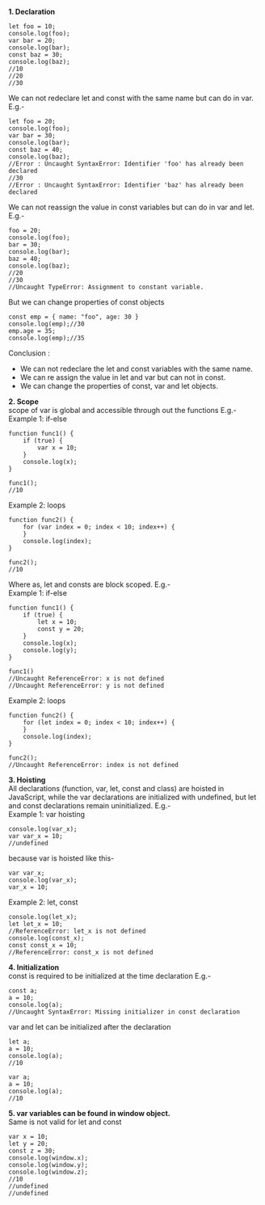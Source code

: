 <b>1. Declaration</b>
```
let foo = 10;
console.log(foo);
var bar = 20;
console.log(bar);
const baz = 30;
console.log(baz);
//10
//20
//30
```

We can not redeclare let and const with the same name but can do in var. E.g.-
```
let foo = 20;
console.log(foo);
var bar = 30;
console.log(bar);
const baz = 40;
console.log(baz);
//Error : Uncaught SyntaxError: Identifier 'foo' has already been declared
//30
//Error : Uncaught SyntaxError: Identifier 'baz' has already been declared
```

We can not reassign the value in const variables but can do in var and let. E.g.-
```
foo = 20;
console.log(foo);
bar = 30;
console.log(bar);
baz = 40;
console.log(baz);
//20
//30
//Uncaught TypeError: Assignment to constant variable.
```

But we can change properties of const objects
```
const emp = { name: "foo", age: 30 }
console.log(emp);//30
emp.age = 35;
console.log(emp);//35
```

Conclusion : 
- We can not redeclare the let and const variables with the same name.
- We can re assign the value in let and var but can not in const.
- We can change the properties of const, var and let objects.


<b>2. Scope</b><br/>
scope of var is global and accessible through out the functions E.g.-<br/>
Example 1: if-else
```
function func1() {
    if (true) {
        var x = 10;
    }
    console.log(x);
}

func1();
//10
```

Example 2: loops
```
function func2() {
    for (var index = 0; index < 10; index++) {
    }
    console.log(index);
}

func2();
//10
```

Where as, let and consts are block scoped. E.g.-<br/>
Example 1: if-else
```
function func1() {
    if (true) {
        let x = 10;
        const y = 20;
    }
    console.log(x);
    console.log(y);
}

func1()
//Uncaught ReferenceError: x is not defined
//Uncaught ReferenceError: y is not defined
```

Example 2: loops
```
function func2() {
    for (let index = 0; index < 10; index++) {
    }
    console.log(index);
}

func2();
//Uncaught ReferenceError: index is not defined
```


<b>3. Hoisting</b><br/>
All declarations (function, var, let, const and class) are hoisted in JavaScript, 
while the var declarations are initialized with undefined, 
but let and const declarations remain uninitialized. E.g.-<br/>
Example 1: var hoisting
```
console.log(var_x);
var var_x = 10;
//undefined
```
because var is hoisted like this-
```
var var_x;
console.log(var_x);
var_x = 10;
```

Example 2: let, const
```
console.log(let_x);
let let_x = 10;
//ReferenceError: let_x is not defined
console.log(const_x);
const const_x = 10;
//ReferenceError: const_x is not defined
```

<b>4. Initialization</b><br/>
const is required to be initialized at the time declaration E.g.-
```
const a;
a = 10;
console.log(a);
//Uncaught SyntaxError: Missing initializer in const declaration
```

var and let can be initialized after the declaration
```
let a;
a = 10;
console.log(a);
//10

var a;
a = 10;
console.log(a);
//10
```

<b>5. var variables can be found in window object.</b><br/>
Same is not valid for let and const
```
var x = 10;
let y = 20;
const z = 30;
console.log(window.x);
console.log(window.y);
console.log(window.z);
//10
//undefined
//undefined
```

